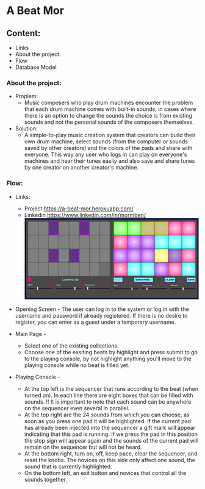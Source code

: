 # A Beat Mor

## Content:
- Links
- About the project.
- Flow
- Database Model

### About the project:
- Proplem:
    * Music composers who play drum machines encounter the problem that each drum machine comes with built-in sounds, in cases where there is an option to change the sounds the choice is from existing sounds and not the personal sounds of the composers themselves.
- Solution:
     * A simple-to-play music creation system that creators can build their own drum machine, select sounds (from the computer or sounds saved by other creators) and the colors of the pads and share with everyone. This way any user who logs in can play on everyone's machines and hear their tunes easily and also save and share tunes by one creator on another creator's machine.

### Flow:
- Links: 
    - Project https://a-beat-mor.herokuapp.com/
    - Linkedin https://www.linkedin.com/in/mormben/
![alt text](playmode.png?raw=true "Optional Title")

- Opening Screen - The user can log in to the system or log in with the username and password if already registered. If there is no desire to register, you can enter as a guest under a temporary username.


- Main Page - 
    - Select one of the existing collections.
    - Choose one of the exsiting beats by highlight and press submit to go to the playing console, by not highlight anything you'll move to the playing console while no beat is filled yet.
- Playing Console - 
    - At the top left is the sequencer that runs according to the beat (when turned on). In each line there are eight boxes that can be filled with sounds.
!! It is important to note that each sound can be anywhere on the sequencer even several in parallel.
    -  At the top right are the 24 sounds from which you can choose, as soon as you press one pad it will be highlighted. If the current pad has already been injected into the sequencer a gift mark will appear indicating that this pad is running. If we press the pad in this position the stop sign will appear again and the sounds of the current pad will remain on the sequencer but will not be heard.
    - At the bottom right, turn on, off, keep pace, clear the sequencer, and reset the knobs. The novices on this side only affect one sound, the sound that is currently highlighted.
    - On the bottom left, an exit button and novices that control all the sounds together.

